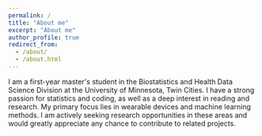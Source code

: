 ```yaml
---
permalink: /
title: "About me"
excerpt: "About me"
author_profile: true
redirect_from: 
  - /about/
  - /about.html
---
```


I am a first-year master's student in the Biostatistics and Health Data Science Division at the University of Minnesota, Twin Cities. I have a strong passion for statistics and coding, as well as a deep interest in reading and research. My primary focus lies in wearable devices and machine learning methods. I am actively seeking research opportunities in these areas and would greatly appreciate any chance to contribute to related projects.
